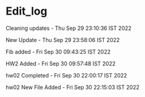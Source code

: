 # Edit_log 

Cleaning updates - Thu Sep 29 23:10:36 IST 2022

New Update - Thu Sep 29 23:58:06 IST 2022

Fib added - Fri Sep 30 09:43:25 IST 2022

HW2 Added - Fri Sep 30 09:57:48 IST 2022

hw02 Completed - Fri Sep 30 22:00:17 IST 2022

hw02 New File Added - Fri Sep 30 22:15:03 IST 2022
